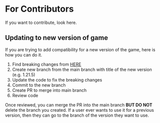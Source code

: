 # For Contributors
If you want to contribute, look here.

## Updating to new version of game
If you are trying to add compatibility for a new version of the game, here is how you can do it.

 1. Find breaking changes from [HERE](https://datapack.wiki/wiki/info/breaking-changes)
 2. Create new branch from the main branch with title of the new version (e.g. 1.21.5)
 3. Update the code to fix the breaking changes
 4. Commit to the new branch
 5. Create PR to merge into main branch
 6. Review code
 
 Once reviewed, you can merge the PR into the main branch **BUT DO NOT** delete the branch you created. If a user ever wants to use it for a previous version, then they can go to the branch of the version they want to use.
